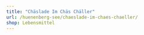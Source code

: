 ```yaml
---
title: "Chäslade Im Chäs Chäller"
url: /huenenberg-see/chaeslade-im-chaes-chaeller/
shop: Lebensmittel
---
```

